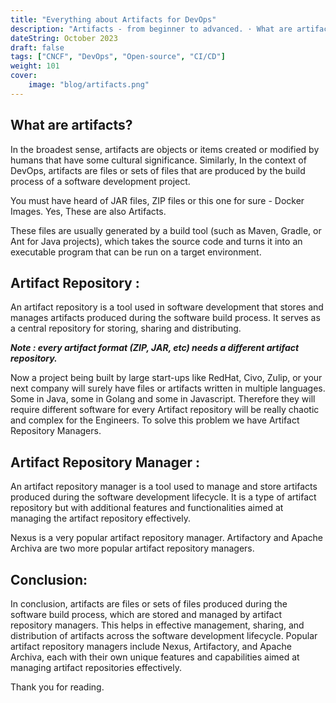 ```yaml
---
title: "Everything about Artifacts for DevOps"
description: "Artifacts - from beginner to advanced. · What are artifacts? In the broadest sense, artifacts are objects or items created or modified by humans that..."
dateString: October 2023
draft: false
tags: ["CNCF", "DevOps", "Open-source", "CI/CD"]
weight: 101
cover:
    image: "blog/artifacts.png"
---
```


## What are artifacts?

In the broadest sense, artifacts are objects or items created or modified by humans that have some cultural significance. Similarly, In the context of DevOps, artifacts are files or sets of files that are produced by the build process of a software development project.

You must have heard of JAR files, ZIP files or this one for sure - Docker Images. Yes, These are also Artifacts.

These files are usually generated by a build tool (such as Maven, Gradle, or Ant for Java projects), which takes the source code and turns it into an executable program that can be run on a target environment.

## Artifact Repository :
An artifact repository is a tool used in software development that stores and manages artifacts produced during the software build process. It serves as a central repository for storing, sharing and distributing.

***Note : every artifact format (ZIP, JAR, etc) needs a different artifact repository.***

Now a project being built by large start-ups like RedHat, Civo, Zulip, or your next company will surely have files or artifacts written in multiple languages. Some in Java, some in Golang and some in Javascript. Therefore they will require different software for every Artifact repository will be really chaotic and complex for the Engineers. To solve this problem we have Artifact Repository Managers.

## Artifact Repository Manager :
An artifact repository manager is a tool used to manage and store artifacts produced during the software development lifecycle. It is a type of artifact repository but with additional features and functionalities aimed at managing the artifact repository effectively.

Nexus is a very popular artifact repository manager. Artifactory and Apache Archiva are two more popular artifact repository managers.

## Conclusion:
In conclusion, artifacts are files or sets of files produced during the software build process, which are stored and managed by artifact repository managers. This helps in effective management, sharing, and distribution of artifacts across the software development lifecycle. Popular artifact repository managers include Nexus, Artifactory, and Apache Archiva, each with their own unique features and capabilities aimed at managing artifact repositories effectively.

Thank you for reading.